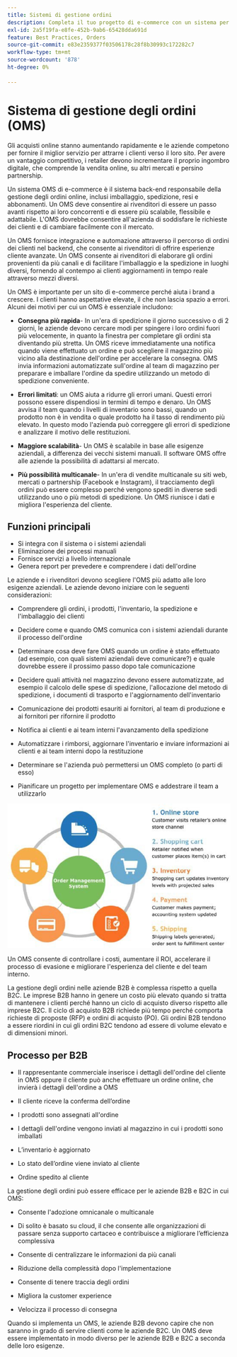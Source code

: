 ```yaml
---
title: Sistemi di gestione ordini
description: Completa il tuo progetto di e-commerce con un sistema per l’imballaggio, la spedizione e la restituzione.
exl-id: 2a5f19fa-e8fe-452b-9ab6-65428dda691d
feature: Best Practices, Orders
source-git-commit: e83e2359377f03506178c28f8b30993c172282c7
workflow-type: tm+mt
source-wordcount: '878'
ht-degree: 0%

---
```


# Sistema di gestione degli ordini (OMS)

Gli acquisti online stanno aumentando rapidamente e le aziende competono per fornire il miglior servizio per attrarre i clienti verso il loro sito. Per avere un vantaggio competitivo, i retailer devono incrementare il proprio ingombro digitale, che comprende la vendita online, su altri mercati e persino partnership.

Un sistema OMS di e-commerce è il sistema back-end responsabile della gestione degli ordini online, inclusi imballaggio, spedizione, resi e abbonamenti. Un OMS deve consentire ai rivenditori di essere un passo avanti rispetto ai loro concorrenti e di essere più scalabile, flessibile e adattabile. L&#39;OMS dovrebbe consentire all&#39;azienda di soddisfare le richieste dei clienti e di cambiare facilmente con il mercato.

Un OMS fornisce integrazione e automazione attraverso il percorso di ordini dei clienti nel backend, che consente ai rivenditori di offrire esperienze cliente avanzate. Un OMS consente ai rivenditori di elaborare gli ordini provenienti da più canali e di facilitare l&#39;imballaggio e la spedizione in luoghi diversi, fornendo al contempo ai clienti aggiornamenti in tempo reale attraverso mezzi diversi.

Un OMS è importante per un sito di e-commerce perché aiuta i brand a crescere. I clienti hanno aspettative elevate, il che non lascia spazio a errori. Alcuni dei motivi per cui un OMS è essenziale includono:

- **Consegna più rapida**- In un&#39;era di spedizione il giorno successivo o di 2 giorni, le aziende devono cercare modi per spingere i loro ordini fuori più velocemente, in quanto la finestra per completare gli ordini sta diventando più stretta. Un OMS riceve immediatamente una notifica quando viene effettuato un ordine e può scegliere il magazzino più vicino alla destinazione dell&#39;ordine per accelerare la consegna. OMS invia informazioni automatizzate sull&#39;ordine al team di magazzino per preparare e imballare l&#39;ordine da spedire utilizzando un metodo di spedizione conveniente.

- **Errori limitati**: un OMS aiuta a ridurre gli errori umani. Questi errori possono essere dispendiosi in termini di tempo e denaro. Un OMS avvisa il team quando i livelli di inventario sono bassi, quando un prodotto non è in vendita o quale prodotto ha il tasso di rendimento più elevato. In questo modo l&#39;azienda può correggere gli errori di spedizione e analizzare il motivo delle restituzioni.

- **Maggiore scalabilità**- Un OMS è scalabile in base alle esigenze aziendali, a differenza dei vecchi sistemi manuali. Il software OMS offre alle aziende la possibilità di adattarsi al mercato.

- **Più possibilità multicanale**- In un&#39;era di vendite multicanale su siti web, mercati o partnership (Facebook e Instagram), il tracciamento degli ordini può essere complesso perché vengono spediti in diverse sedi utilizzando uno o più metodi di spedizione. Un OMS riunisce i dati e migliora l&#39;esperienza del cliente.

## Funzioni principali

- Si integra con il sistema o i sistemi aziendali
- Eliminazione dei processi manuali
- Fornisce servizi a livello internazionale
- Genera report per prevedere e comprendere i dati dell&#39;ordine

Le aziende e i rivenditori devono scegliere l&#39;OMS più adatto alle loro esigenze aziendali. Le aziende devono iniziare con le seguenti considerazioni:

- Comprendere gli ordini, i prodotti, l&#39;inventario, la spedizione e l&#39;imballaggio dei clienti

- Decidere come e quando OMS comunica con i sistemi aziendali durante il processo dell&#39;ordine

- Determinare cosa deve fare OMS quando un ordine è stato effettuato (ad esempio, con quali sistemi aziendali deve comunicare?) e quale dovrebbe essere il prossimo passo dopo tale comunicazione

- Decidere quali attività nel magazzino devono essere automatizzate, ad esempio il calcolo delle spese di spedizione, l&#39;allocazione del metodo di spedizione, i documenti di trasporto e l&#39;aggiornamento dell&#39;inventario

- Comunicazione dei prodotti esauriti ai fornitori, al team di produzione e ai fornitori per rifornire il prodotto

- Notifica ai clienti e ai team interni l&#39;avanzamento della spedizione

- Automatizzare i rimborsi, aggiornare l&#39;inventario e inviare informazioni ai clienti e ai team interni dopo la restituzione

- Determinare se l&#39;azienda può permettersi un OMS completo (o parti di esso)

- Pianificare un progetto per implementare OMS e addestrare il team a utilizzarlo

![Diagramma del sistema Order Management](../../assets/playbooks/order-management-system.png)

Un OMS consente di controllare i costi, aumentare il ROI, accelerare il processo di evasione e migliorare l&#39;esperienza del cliente e del team interno.

La gestione degli ordini nelle aziende B2B è complessa rispetto a quella B2C. Le imprese B2B hanno in genere un costo più elevato quando si tratta di mantenere i clienti perché hanno un ciclo di acquisto diverso rispetto alle imprese B2C. Il ciclo di acquisto B2B richiede più tempo perché comporta richieste di proposte (RFP) e ordini di acquisto (PO). Gli ordini B2B tendono a essere riordini in cui gli ordini B2C tendono ad essere di volume elevato e di dimensioni minori.

## Processo per B2B

- Il rappresentante commerciale inserisce i dettagli dell&#39;ordine del cliente in OMS oppure il cliente può anche effettuare un ordine online, che invierà i dettagli dell&#39;ordine a OMS

- Il cliente riceve la conferma dell’ordine

- I prodotti sono assegnati all&#39;ordine

- I dettagli dell&#39;ordine vengono inviati al magazzino in cui i prodotti sono imballati

- L’inventario è aggiornato

- Lo stato dell’ordine viene inviato al cliente

- Ordine spedito al cliente

La gestione degli ordini può essere efficace per le aziende B2B e B2C in cui OMS:

- Consente l&#39;adozione omnicanale o multicanale

- Di solito è basato su cloud, il che consente alle organizzazioni di passare senza supporto cartaceo e contribuisce a migliorare l’efficienza complessiva

- Consente di centralizzare le informazioni da più canali

- Riduzione della complessità dopo l&#39;implementazione

- Consente di tenere traccia degli ordini

- Migliora la customer experience

- Velocizza il processo di consegna

Quando si implementa un OMS, le aziende B2B devono capire che non saranno in grado di servire clienti come le aziende B2C. Un OMS deve essere implementato in modo diverso per le aziende B2B e B2C a seconda delle loro esigenze.
